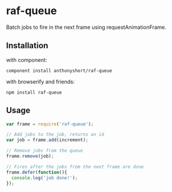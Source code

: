 # raf-queue

Batch jobs to fire in the next frame using requestAnimationFrame.

## Installation

with component:

```
component install anthonyshort/raf-queue
```

with browserify and friends:

```
npm install raf-queue
```

## Usage

```js
var frame = require('raf-queue');

// Add jobs to the job, returns an id
var job = frame.add(increment);

// Remove jobs from the queue
frame.remove(job);

// Fires after the jobs from the next frame are done
frame.defer(function(){
  console.log('job done!');
});
```